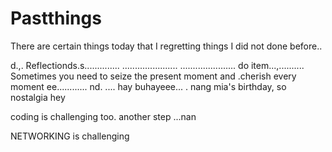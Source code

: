 # Pastthings

There are certain things today that I regretting things I did not done before..

d.,.
Reflectionds.s..............
......................
......................
do item...,..........
Sometimes you need to seize the present moment and .cherish every moment ee............
nd.
....
hay buhayeee...
.
nang mia's birthday, so nostalgia
hey

coding is challenging too.
another step ...nan

NETWORKING is challenging 
